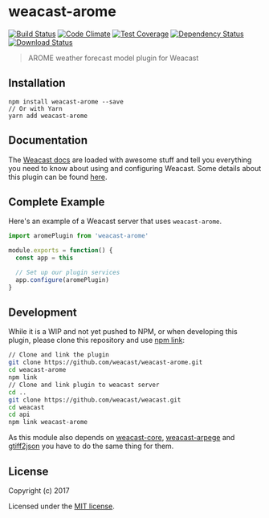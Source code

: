 # weacast-arome

[![Build Status](https://travis-ci.org/weacast/weacast-arome.png?branch=master)](https://travis-ci.org/weacast/weacast-arome)
[![Code Climate](https://codeclimate.com/github/weacast/weacast-arome/badges/gpa.svg)](https://codeclimate.com/github/weacast/weacast-arome)
[![Test Coverage](https://codeclimate.com/github/weacast/weacast-arome/badges/coverage.svg)](https://codeclimate.com/github/weacast/weacast-arome/coverage)
[![Dependency Status](https://img.shields.io/david/weacast/weacast-arome.svg?style=flat-square)](https://david-dm.org/weacast/weacast-arome)
[![Download Status](https://img.shields.io/npm/dm/weacast-arome.svg?style=flat-square)](https://www.npmjs.com/package/weacast-arome)

> AROME weather forecast model plugin for Weacast

## Installation

```
npm install weacast-arome --save
// Or with Yarn
yarn add weacast-arome
```

## Documentation

The [Weacast docs](https://weacast.gitbooks.io/weacast-docs/) are loaded with awesome stuff and tell you everything you need to know about using and configuring Weacast. Some details about this plugin can be found [here](https://weacast.gitbooks.io/weacast-docs/api/PLUGIN.html#arome).

## Complete Example

Here's an example of a Weacast server that uses `weacast-arome`. 

```js
import aromePlugin from 'weacast-arome'

module.exports = function() {
  const app = this

  // Set up our plugin services
  app.configure(aromePlugin)
}
```
## Development

While it is a WIP and not yet pushed to NPM, or when developing this plugin, please clone this repository and use [npm link](https://docs.npmjs.com/cli/link):

```bash
// Clone and link the plugin
git clone https://github.com/weacast/weacast-arome.git
cd weacast-arome
npm link
// Clone and link plugin to weacast server
cd ..
git clone https://github.com/weacast/weacast.git
cd weacast
cd api
npm link weacast-arome
```

As this module also depends on [weacast-core](https://github.com/weacast/weacast-core), [weacast-arpege](https://github.com/weacast/weacast-arpege) and [gtiff2json](https://github.com/weacast/gtiff2json) you have to do the same thing for them.

## License

Copyright (c) 2017

Licensed under the [MIT license](LICENSE).
